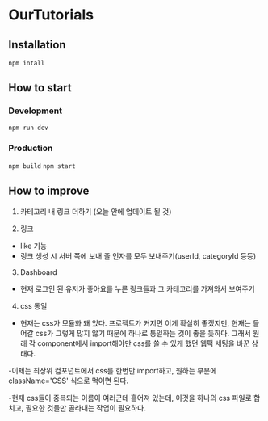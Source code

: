 # OurTutorials

## Installation
`npm intall`

## How to start
### Development
`npm run dev`

### Production
`npm build`
`npm start`

## How to improve
1. 카테고리 내 링크 더하기 (오늘 안에 업데이트 될 것)

2. 링크
  - like 기능
  - 링크 생성 시 서버 쪽에 보내 줄 인자를 모두 보내주기(userId, categoryId 등등)

3. Dashboard
  - 현재 로그인 된 유저가 좋아요를 누른 링크들과 그 카테고리를 가져와서 보여주기

4. css 통일
  - 현재는 css가 모듈화 돼 있다. 프로젝트가 커지면 이게 확실히 좋겠지만, 현재는 들어갈 css가 그렇게 많지 않기 때문에 하나로 통일하는 것이 좋을 듯하다. 그래서 원래 각 component에서 import해야만 css를 쓸 수 있게 했던 웹팩 세팅을 바꾼 상태다.

  -이제는 최상위 컴포넌트에서 css를 한번만 import하고, 원하는 부분에 className='CSS' 식으로 먹이면 된다.

  -현재 css들이 중복되는 이름이 여러군데 흩어져 있는데, 이것을 하나의 css 파일로 합치고, 필요한 것들만 골라내는 작업이 필요하다.
